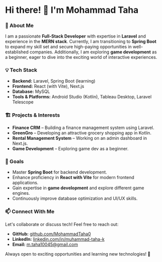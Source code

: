 # Hi there! 👋 I'm Mohammad Taha

### 🚀 About Me
I am a passionate **Full-Stack Developer** with expertise in **Laravel** and experience in the **MERN stack**. Currently, I am transitioning to **Spring Boot** to expand my skill set and secure high-paying opportunities in well-established companies. Additionally, I am exploring **game development** as a beginner, eager to dive into the exciting world of interactive experiences.

### 💡 Tech Stack
- **Backend:** Laravel, Spring Boot (learning)
- **Frontend:** React (with Vite), Next.js
- **Database:** MySQL
- **Tools & Platforms:** Android Studio (Kotlin), Tableau Desktop, Laravel Telescope

### 🏗️ Projects & Interests
- **Finance CRM** – Building a finance management system using Laravel.
- **GreenGro** – Developing an attractive grocery shopping app in Kotlin.
- **Rental Management System** – Working on an admin dashboard in Next.js.
- **Game Development** – Exploring game dev as a beginner.

### 🎯 Goals
- Master **Spring Boot** for backend development.
- Enhance proficiency in **React with Vite** for modern frontend applications.
- Gain expertise in **game development** and explore different game engines.
- Continuously improve database optimization and UI/UX skills.

### 📫 Connect With Me
Let's collaborate or discuss tech! Feel free to reach out:
- **GitHub:** [github.com/MohammadTaha0](#)
- **LinkedIn:** [linkedin.com/in/muhammad-taha-k](#)
- **Email:** [m.taha10045@gmail.com](#)

Always open to exciting opportunities and learning new technologies! 🚀

